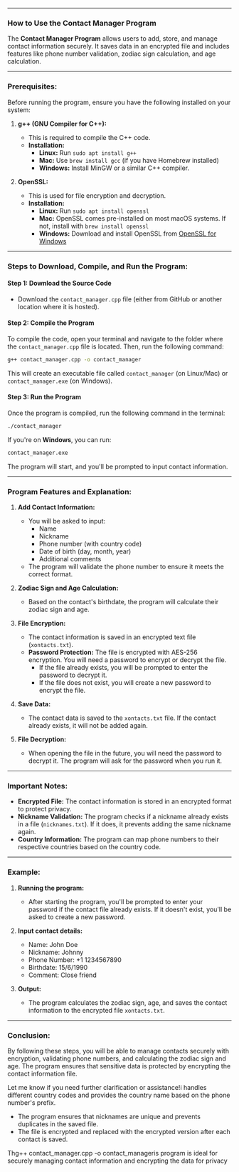 
---

### **How to Use the Contact Manager Program**

The **Contact Manager Program** allows users to add, store, and manage contact information securely. It saves data in an encrypted file and includes features like phone number validation, zodiac sign calculation, and age calculation.

---

### **Prerequisites:**

Before running the program, ensure you have the following installed on your system:

1. **g++ (GNU Compiler for C++):**
   - This is required to compile the C++ code.
   - **Installation:**
     - **Linux:** Run `sudo apt install g++`
     - **Mac:** Use `brew install gcc` (if you have Homebrew installed)
     - **Windows:** Install MinGW or a similar C++ compiler.

2. **OpenSSL:**
   - This is used for file encryption and decryption.
   - **Installation:**
     - **Linux:** Run `sudo apt install openssl`
     - **Mac:** OpenSSL comes pre-installed on most macOS systems. If not, install with `brew install openssl`
     - **Windows:** Download and install OpenSSL from [OpenSSL for Windows](https://slproweb.com/products/Win32OpenSSL.html)

---

### **Steps to Download, Compile, and Run the Program:**

#### **Step 1: Download the Source Code**
- Download the `contact_manager.cpp` file (either from GitHub or another location where it is hosted).

#### **Step 2: Compile the Program**

To compile the code, open your terminal and navigate to the folder where the `contact_manager.cpp` file is located. Then, run the following command:

```bash
g++ contact_manager.cpp -o contact_manager
```

This will create an executable file called `contact_manager` (on Linux/Mac) or `contact_manager.exe` (on Windows).

#### **Step 3: Run the Program**

Once the program is compiled, run the following command in the terminal:

```bash
./contact_manager
```

If you're on **Windows**, you can run:

```bash
contact_manager.exe
```

The program will start, and you'll be prompted to input contact information.

---

### **Program Features and Explanation:**

1. **Add Contact Information:**
   - You will be asked to input:
     - Name
     - Nickname
     - Phone number (with country code)
     - Date of birth (day, month, year)
     - Additional comments
   - The program will validate the phone number to ensure it meets the correct format.

2. **Zodiac Sign and Age Calculation:**
   - Based on the contact's birthdate, the program will calculate their zodiac sign and age.
  
3. **File Encryption:**
   - The contact information is saved in an encrypted text file (`xontacts.txt`).
   - **Password Protection:** The file is encrypted with AES-256 encryption. You will need a password to encrypt or decrypt the file.
     - If the file already exists, you will be prompted to enter the password to decrypt it.
     - If the file does not exist, you will create a new password to encrypt the file.

4. **Save Data:**
   - The contact data is saved to the `xontacts.txt` file. If the contact already exists, it will not be added again.

5. **File Decryption:**
   - When opening the file in the future, you will need the password to decrypt it. The program will ask for the password when you run it.

---

### **Important Notes:**

- **Encrypted File:** The contact information is stored in an encrypted format to protect privacy.
- **Nickname Validation:** The program checks if a nickname already exists in a file (`nicknames.txt`). If it does, it prevents adding the same nickname again.
- **Country Information:** The program can map phone numbers to their respective countries based on the country code.

---

### **Example:**

1. **Running the program:**
   - After starting the program, you'll be prompted to enter your password if the contact file already exists. If it doesn't exist, you'll be asked to create a new password.

2. **Input contact details:**
   - Name: John Doe
   - Nickname: Johnny
   - Phone Number: +1 1234567890
   - Birthdate: 15/6/1990
   - Comment: Close friend

3. **Output:**
   - The program calculates the zodiac sign, age, and saves the contact information to the encrypted file `xontacts.txt`.

---

### **Conclusion:**

By following these steps, you will be able to manage contacts securely with encryption, validating phone numbers, and calculating the zodiac sign and age. The program ensures that sensitive data is protected by encrypting the contact information file.

Let me know if you need further clarification or assistance!i handles different country codes and provides the country name based on the phone number's prefix.
- The program ensures that nicknames are unique and prevents duplicates in the saved file.
- The file is encrypted and replaced with the encrypted version after each contact is saved.

Thg++ contact_manager.cpp -o contact_manageris program is ideal for securely managing contact information and encrypting the data for privacy
